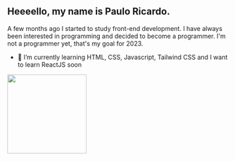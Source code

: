 ## Heeeello, my name is Paulo Ricardo.  
A few months ago I started to study front-end development. I have always been interested in programming and decided to become a programmer. 
I'm not a programmer yet, that's my goal for 2023.

- 🌱 I’m currently learning HTML, CSS, Javascript, Tailwind CSS and I want to learn ReactJS soon

<div>
  <a href="https://github.com/pRicard0">
  <img height="180em" src="https://github-readme-stats.vercel.app/api/top-langs/?username=pRicard0&layout=compact&langs_count=16&theme=dark"/>
</div>
